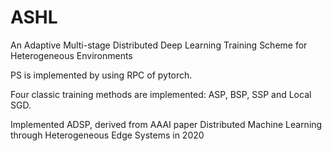 # ASHL
An Adaptive Multi-stage Distributed Deep Learning Training Scheme for Heterogeneous Environments

PS is implemented by using RPC of pytorch.

Four classic training methods are implemented: ASP, BSP, SSP and Local SGD.

Implemented ADSP, derived from AAAI paper Distributed Machine Learning through Heterogeneous Edge Systems in 2020
